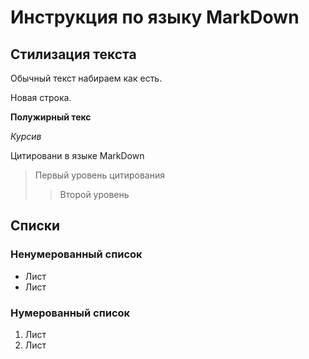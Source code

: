 # Инструкция по языку MarkDown 

## Стилизация текста
Обычный текст набираем как есть.

Новая строка.

**Полужирный текс**

*Курсив*

Цитировани в языке MarkDown
>Первый уровень цитирования
>>Второй уровень

## Списки
### Ненумерованный список
* Лист
* Лист

### Нумерованный список
1. Лист
2. Лист